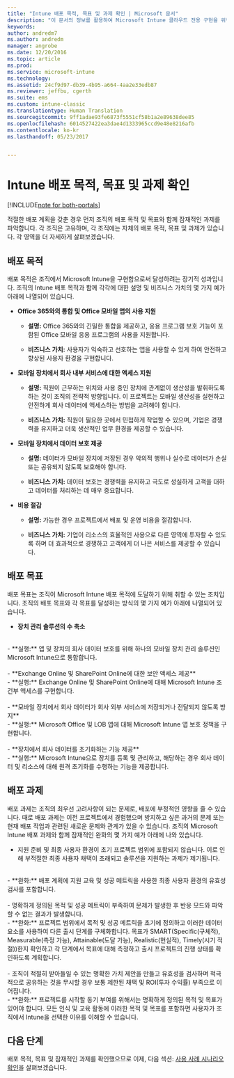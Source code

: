 ```yaml
---
title: "Intune 배포 목적, 목표 및 과제 확인 | Microsoft 문서"
description: "이 문서의 정보를 활용하여 Microsoft Intune 클라우드 전용 구현을 위한 배포 목적, 목표 및 과제를 확인할 수 있습니다."
keywords: 
author: andredm7
ms.author: andredm
manager: angrobe
ms.date: 12/20/2016
ms.topic: article
ms.prod: 
ms.service: microsoft-intune
ms.technology: 
ms.assetid: 24cf9d97-db39-4b95-a664-4aa2e33edb87
ms.reviewer: jeffbu, cgerth
ms.suite: ems
ms.custom: intune-classic
ms.translationtype: Human Translation
ms.sourcegitcommit: 9ff1adae93fe6873f5551cf58b1a2e89638dee85
ms.openlocfilehash: 6014527422ea3dae4d1333965ccd9e48e8216afb
ms.contentlocale: ko-kr
ms.lasthandoff: 05/23/2017


---
```


# <a name="determine-intune-deployment-goals-objectives-and-challenges"></a>Intune 배포 목적, 목표 및 과제 확인

[!INCLUDE[note for both-portals](../includes/note-for-both-portals.md)]

적절한 배포 계획을 갖춘 경우 먼저 조직의 배포 목적 및 목표와 함께 잠재적인 과제를 파악합니다. 각 조직은 고유하며, 각 조직에는 자체의 배포 목적, 목표 및 과제가 있습니다. 각 영역을 더 자세하게 살펴보겠습니다.

## <a name="deployment-goals"></a>배포 목적

배포 목적은 조직에서 Microsoft Intune을 구현함으로써 달성하려는 장기적 성과입니다. 조직의 Intune 배포 목적과 함께 각각에 대한 설명 및 비즈니스 가치의 몇 가지 예가 아래에 나열되어 있습니다.

-   **Office 365와의 통합 및 Office 모바일 앱의 사용 지원**

    -   **설명:** Office 365와의 긴밀한 통합을 제공하고, 응용 프로그램 보호 기능이 포함된 Office 모바일 응용 프로그램의 사용을 지원합니다.

    -   **비즈니스 가치:** 사용자가 익숙하고 선호하는 앱을 사용할 수 있게 하여 안전하고 향상된 사용자 환경을 구현합니다.

-   **모바일 장치에서 회사 내부 서비스에 대한 액세스 지원**

    -   **설명:** 직원이 근무하는 위치와 사용 중인 장치에 관계없이 생산성을 발휘하도록 하는 것이 조직의 전략적 방향입니다. 이 프로젝트는 모바일 생산성을 실현하고 안전하게 회사 데이터에 액세스하는 방법을 고려해야 합니다.

    -   **비즈니스 가치:** 직원이 필요한 곳에서 민첩하게 작업할 수 있으며, 기업은 경쟁력을 유지하고 더욱 생산적인 업무 환경을 제공할 수 있습니다.

-   **모바일 장치에서 데이터 보호 제공**

    -   **설명:** 데이터가 모바일 장치에 저장된 경우 악의적 행위나 실수로 데이터가 손실 또는 공유되지 않도록 보호해야 합니다.

    -   **비즈니스 가치:** 데이터 보호는 경쟁력을 유지하고 극도로 성실하게 고객을 대하고 데이터를 처리하는 데 매우 중요합니다.

-   **비용 절감**

    -   **설명:** 가능한 경우 프로젝트에서 배포 및 운영 비용을 절감합니다.

    -    **비즈니스 가치:** 기업이 리소스의 효율적인 사용으로 다른 영역에 투자할 수 있도록 하며 더 효과적으로 경쟁하고 고객에게 더 나은 서비스를 제공할 수 있습니다.

## <a name="deployment-objectives"></a>배포 목표

배포 목표는 조직이 Microsoft Intune 배포 목적에 도달하기 위해 취할 수 있는 조치입니다. 조직의 배포 목표와 각 목표를 달성하는 방식의 몇 가지 예가 아래에 나열되어 있습니다.

-   **장치 관리 솔루션의 수 축소**
<br>
    -   **실행:** 앱 및 장치의 회사 데이터 보호를 위해 하나의 모바일 장치 관리 솔루션인 Microsoft Intune으로 통합합니다.
<br></br>
-   **Exchange Online 및 SharePoint Online에 대한 보안 액세스 제공**
<br>
    -   **실행:** Exchange Online 및 SharePoint Online에 대해 Microsoft Intune 조건부 액세스를 구현합니다.
<br></br>
-   **모바일 장치에서 회사 데이터가 회사 외부 서비스에 저장되거나 전달되지 않도록 방지**
<br>
    -   **실행:** Microsoft Office 및 LOB 앱에 대해 Microsoft Intune 앱 보호 정책을 구현합니다.
<br></br>
-   **장치에서 회사 데이터를 초기화하는 기능 제공**
<br>
    -   **실행:** Microsoft Intune으로 장치를 등록 및 관리하고, 해당하는 경우 회사 데이터 및 리소스에 대해 원격 초기화를 수행하는 기능을 제공합니다.

## <a name="deployment-challenges"></a>배포 과제

배포 과제는 조직의 최우선 고려사항이 되는 문제로, 배포에 부정적인 영향을 줄 수 있습니다. 때로 배포 과제는 이전 프로젝트에서 경험했으며 방지하고 싶은 과거의 문제 또는 현재 배포 작업과 관련된 새로운 문제와 관계가 있을 수 있습니다. 조직의 Microsoft Intune 배포 과제와 함께 잠재적인 완화의 몇 가지 예가 아래에 나와 있습니다.

-   지원 준비 및 최종 사용자 환경이 초기 프로젝트 범위에 포함되지 않습니다.  이로 인해 부적절한 최종 사용자 채택이 초래되고 솔루션을 지원하는 과제가 제기됩니다.
<br>
    -   **완화:** 배포 계획에 지원 교육 및 성공 메트릭을 사용한 최종 사용자 환경의 유효성 검사를 포함합니다.
<br></br>
-   명확하게 정의된 목적 및 성공 메트릭이 부족하여 문제가 발생한 후 반응 모드와 파악할 수 없는 결과가 발생합니다.
<br>
    -   **완화:** 프로젝트 범위에서 목적 및 성공 메트릭을 초기에 정의하고 이러한 데이터 요소를 사용하여 다른 출시 단계를 구체화합니다. 목표가 SMART(Specific(구체적), Measurable(측정 가능), Attainable(도달 가능), Realistic(현실적), Timely(시기 적절))한지 확인하고 각 단계에서 목표에 대해 측정하고 출시 프로젝트의 진행 상태를 확인하도록 계획합니다.
<br></br>
-   조직이 적절히 받아들일 수 있는 명확한 가치 제안을 만들고 유효성을 검사하며 적극적으로 공유하는 것을 무시할 경우 보통 제한된 채택 및 ROI(투자 수익률) 부족으로 이어집니다.
<br>
    -   **완화:** 프로젝트를 시작할 동기 부여를 위해서는 명확하게 정의된 목적 및 목표가 있어야 합니다. 모든 인식 및 교육 활동에 이러한 목적 및 목표를 포함하면 사용자가 조직에서 Intune을 선택한 이유를 이해할 수 있습니다.

## <a name="next-steps"></a>다음 단계

배포 목적, 목표 및 잠재적인 과제를 확인했으므로 이제, 다음 섹션: [사용 사례 시나리오 확인](section-2-identify-use-case-scenarios.md)을 살펴보겠습니다.

